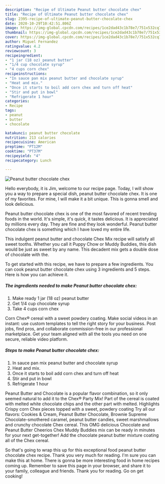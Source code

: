 ```yaml
---
description: "Recipe of Ultimate Peanut butter chocolate chex"
title: "Recipe of Ultimate Peanut butter chocolate chex"
slug: 2395-recipe-of-ultimate-peanut-butter-chocolate-chex
date: 2020-10-29T10:42:51.806Z
image: https://img-global.cpcdn.com/recipes/1ce2dad43c1b78e7/751x532cq70/peanut-butter-chocolate-chex-recipe-main-photo.jpg
thumbnail: https://img-global.cpcdn.com/recipes/1ce2dad43c1b78e7/751x532cq70/peanut-butter-chocolate-chex-recipe-main-photo.jpg
cover: https://img-global.cpcdn.com/recipes/1ce2dad43c1b78e7/751x532cq70/peanut-butter-chocolate-chex-recipe-main-photo.jpg
author: Miguel Fernandez
ratingvalue: 4.2
reviewcount: 3
recipeingredient:
- "1 jar (18 oz) peanut butter"
- "1/4 cup chocolate syrup"
- "4 cups corn chex"
recipeinstructions:
- "In sauce pan mix peanut butter and chocolate syrup"
- "Heat and mix."
- "Once it starts to boil add corn chex and turn off heat"
- "Stir and put in bowl"
- "Refrigerate 1 hour"
categories:
- Recipe
tags:
- peanut
- butter
- chocolate

katakunci: peanut butter chocolate 
nutrition: 213 calories
recipecuisine: American
preptime: "PT12M"
cooktime: "PT37M"
recipeyield: "4"
recipecategory: Lunch

---
```



![Peanut butter chocolate chex](https://img-global.cpcdn.com/recipes/1ce2dad43c1b78e7/751x532cq70/peanut-butter-chocolate-chex-recipe-main-photo.jpg)

Hello everybody, it is Jim, welcome to our recipe page. Today, I will show you a way to prepare a special dish, peanut butter chocolate chex. It is one of my favorites. For mine, I will make it a bit unique. This is gonna smell and look delicious.

Peanut butter chocolate chex is one of the most favored of recent trending foods in the world. It's simple, it's quick, it tastes delicious. It is appreciated by millions every day. They are fine and they look wonderful. Peanut butter chocolate chex is something which I have loved my entire life.

This indulgent peanut butter and chocolate Chex Mix recipe will satisfy all sweet tooths. Whether you call it Puppy Chow or Muddy Buddies, this dish would be just as sweet by any name. This decadent mix gets a double dose of chocolate with the.


To get started with this recipe, we have to prepare a few ingredients. You can cook peanut butter chocolate chex using 3 ingredients and 5 steps. Here is how you can achieve it.

<!--inarticleads1-->

##### The ingredients needed to make Peanut butter chocolate chex:

1. Make ready 1 jar (18 oz) peanut butter
1. Get 1/4 cup chocolate syrup
1. Take 4 cups corn chex


Corn Chex® cereal with a sweet powdery coating. Make social videos in an instant: use custom templates to tell the right story for your business. Post jobs, find pros, and collaborate commission-free in our professional marketplace. Get your team aligned with all the tools you need on one secure, reliable video platform. 

<!--inarticleads2-->

##### Steps to make Peanut butter chocolate chex:

1. In sauce pan mix peanut butter and chocolate syrup
1. Heat and mix.
1. Once it starts to boil add corn chex and turn off heat
1. Stir and put in bowl
1. Refrigerate 1 hour


Peanut Butter and Chocolate is a popular flavor combination, so it only seemed natural to add it to the Chex® Party Mix! Part of the cereal is coated with melted white chocolate chips and the other part with melted. Highlights Crispy corn Chex pieces topped with a sweet, powdery coating Try all our flavors: Cookies &amp; Cream, Peanut Butter Chocolate, Brownie Supreme Chocolate-smothered caramel, peanut butter candies, sweet marshmallows and crunchy chocolate Chex cereal. This OMG delicious Chocolate and Peanut Butter Cheerios Chex Muddy Buddies mix can be ready in minutes for your next get-together! Add the chocolate peanut butter mixture coating all of the Chex cereal. 

So that's going to wrap this up for this exceptional food peanut butter chocolate chex recipe. Thank you very much for reading. I'm sure you can make this at home. There is gonna be more interesting food in home recipes coming up. Remember to save this page in your browser, and share it to your family, colleague and friends. Thank you for reading. Go on get cooking!
